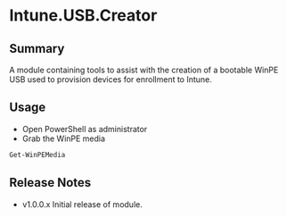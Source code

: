 # Intune.USB.Creator

## Summary

A module containing tools to assist with the creation of a bootable WinPE USB used to provision devices for enrollment to Intune.


## Usage

* Open PowerShell as administrator
* Grab the WinPE media

``` PowerShell
Get-WinPEMedia
```

## Release Notes

* v1.0.0.x Initial release of module.